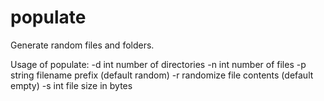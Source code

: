 # populate

Generate random files and folders.

Usage of populate:
  -d int
        number of directories
  -n int
        number of files
  -p string
        filename prefix (default random)
  -r    randomize file contents (default empty)
  -s int
        file size in bytes
